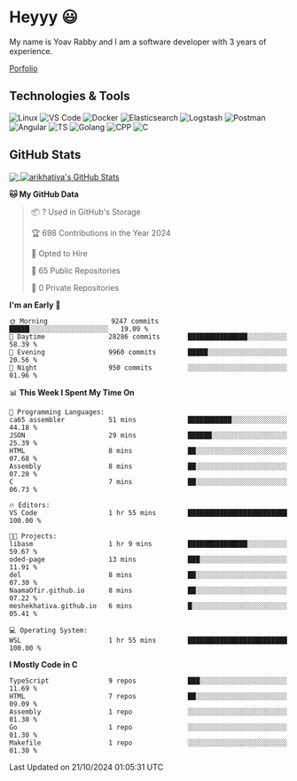 
# Heyyy 😃
My name is Yoav Rabby and I am a software developer with 3 years of experience.

<a href="https://yoavrabby.com">
  Porfolio
</a>

## Technologies & Tools
![Linux](https://img.shields.io/badge/Linux-FCC624?style=flat&logo=linux&logoColor=black)
![VS Code](https://img.shields.io/badge/-VS%20Code-007ACC?style=flat-square&logo=visual-studio-code)
![Docker](https://img.shields.io/badge/Docker-E9F8FF?style=flat-square&logo=Docker)
![Elasticsearch](https://img.shields.io/badge/Elasticsearch-F8FDC5?style=flat-square&logo=elasticsearch&logoColor=lightblue)
![Logstash](https://img.shields.io/badge/Logstash-F8FDC5?style=flat-square&logo=logstash&logoColor=orange)
![Postman](https://img.shields.io/badge/Postman-F6BB43?style=flat-square&logo=Postman&logoColor=white)
![Angular](https://img.shields.io/badge/Angular-red?style=flat-square&logo=angular)
![TS](https://shields.io/badge/TypeScript-3178C6?logo=TypeScript&logoColor=FFF&style=flat-square)
![Golang](https://img.shields.io/badge/Golang-CBFBFD?style=flat-square&logo=go)
![CPP](https://img.shields.io/badge/C++-00599C?style=flat-square&logo=C%2B%2B&logoColor=white)
![C](https://img.shields.io/badge/C-F0F8FF?style=flat-square&logo=C)

## GitHub Stats
<a href="https://github.com/arikhativa/arikhativa">
  <img align="center" src="https://github-readme-stats.vercel.app/api/top-langs/?username=arikhativa&hide=java,html,tex&title_color=ffffff&text_color=c9cacc&icon_color=2bbc8a&bg_color=1d1f21&langs_count=3" />
</a>
<a href="https://github.com/arikhativa/arikhativa">
  <img align="center" src="https://github-readme-stats.vercel.app/api?username=arikhativa&show_icons=true&line_height=27&count_private=true&title_color=ffffff&text_color=c9cacc&icon_color=2bbc8a&bg_color=1d1f21" alt="arikhativa's GitHub Stats" />
</a>

<!--START_SECTION:waka-->
**🐱 My GitHub Data** 

> 📦 ? Used in GitHub's Storage 
 > 
> 🏆 698 Contributions in the Year 2024
 > 
> 💼 Opted to Hire
 > 
> 📜 65 Public Repositories 
 > 
> 🔑 0 Private Repositories 
 > 
**I'm an Early 🐤** 

```text
🌞 Morning                9247 commits        █████░░░░░░░░░░░░░░░░░░░░   19.09 % 
🌆 Daytime                28286 commits       ███████████████░░░░░░░░░░   58.39 % 
🌃 Evening                9960 commits        █████░░░░░░░░░░░░░░░░░░░░   20.56 % 
🌙 Night                  950 commits         ░░░░░░░░░░░░░░░░░░░░░░░░░   01.96 % 
```


📊 **This Week I Spent My Time On** 

```text
💬 Programming Languages: 
ca65 assembler           51 mins             ███████████░░░░░░░░░░░░░░   44.18 % 
JSON                     29 mins             ██████░░░░░░░░░░░░░░░░░░░   25.39 % 
HTML                     8 mins              ██░░░░░░░░░░░░░░░░░░░░░░░   07.68 % 
Assembly                 8 mins              ██░░░░░░░░░░░░░░░░░░░░░░░   07.20 % 
C                        7 mins              ██░░░░░░░░░░░░░░░░░░░░░░░   06.73 % 

🔥 Editors: 
VS Code                  1 hr 55 mins        █████████████████████████   100.00 % 

🐱‍💻 Projects: 
libasm                   1 hr 9 mins         ███████████████░░░░░░░░░░   59.67 % 
oded-page                13 mins             ███░░░░░░░░░░░░░░░░░░░░░░   11.91 % 
del                      8 mins              ██░░░░░░░░░░░░░░░░░░░░░░░   07.30 % 
NaamaOfir.github.io      8 mins              ██░░░░░░░░░░░░░░░░░░░░░░░   07.22 % 
meshekhativa.github.io   6 mins              █░░░░░░░░░░░░░░░░░░░░░░░░   05.41 % 

💻 Operating System: 
WSL                      1 hr 55 mins        █████████████████████████   100.00 % 
```

**I Mostly Code in C** 

```text
TypeScript               9 repos             ███░░░░░░░░░░░░░░░░░░░░░░   11.69 % 
HTML                     7 repos             ██░░░░░░░░░░░░░░░░░░░░░░░   09.09 % 
Assembly                 1 repo              ░░░░░░░░░░░░░░░░░░░░░░░░░   01.30 % 
Go                       1 repo              ░░░░░░░░░░░░░░░░░░░░░░░░░   01.30 % 
Makefile                 1 repo              ░░░░░░░░░░░░░░░░░░░░░░░░░   01.30 % 
```




 Last Updated on 21/10/2024 01:05:31 UTC
<!--END_SECTION:waka-->
